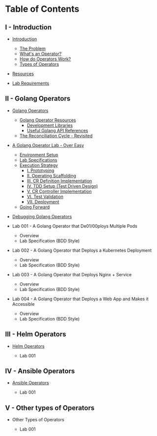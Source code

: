 # Table of Contents

## I - Introduction

- [Introduction](01/01-introduction.md)
  - [The Problem](01/01-introduction.md#the-problem)
  - [What's an Operator?](01/01-introduction.md#whats-an-operator)
  - [How do Operators Work?](01/01-introduction.md#how-do-operators-work)
  - [Types of Operators](01/01-introduction.md#types-of-operators)

- [Resources](01/02-resources.md)

- [Lab Requirements](01/03-lab-requirements.md)

## II - Golang Operators

- [Golang Operators](02/01-golang-operators-overview.md)
  - [Golang Operator Resources](02/01-golang-operators-overview.md#golang-operator-resources)
    - [Development Libraries](02/01-golang-operators-overview.md#development-libraries)
    - [Useful Golang API References](02/01-golang-operators-overview.md#useful-golang-api-references)
  - [The Reconciliation Cycle - Revisited](02/01-golang-operators-overview.md#the-reconciliation-cycle---revisited)
    
- [A Golang Operator Lab - Over Easy](02/02-a-golang-operator-over-easy.md)
  - [Environment Setup](02/02-a-golang-operator-over-easy.md#environment-setup)
  - [Lab Specifications](02/02-a-golang-operator-over-easy.md#lab-specifications)
  - [Execution Strategy](02/02-a-golang-operator-over-easy.md#execution-strategy)
    - [I. Prototyping](02/02-a-golang-operator-over-easy.md#i-prototyping)
    - [II. Operating Scaffolding](02/02-a-golang-operator-over-easy.md#ii-operator-scaffolding)
    - [III. CR Definition Implementation](02/02-a-golang-operator-over-easy.md#iii-cr-definition-implementation)
    - [IV. TDD Setup (Test Driven Design)](02/02-a-golang-operator-over-easy.md#iv-tdd-setup)
    - [V. CR Controller Implementation](02/02-a-golang-operator-over-easy.md#v-cr-controller-implementation)
    - [VI. Test Validation](02/02-a-golang-operator-over-easy.md#vi-test-validation)
    - [VII. Deployment](02/02-a-golang-operator-over-easy.md#vii-deployment)
  - [Going Forward]()

- [Debugging Golang Operators](02/03-debugging-golang-operators.md)

- Lab 001 - A Golang Operator that De01/00ploys Multiple Pods
  - Overview
  - Lab Specification (BDD Style)

- Lab 002 - A Golang Operator that Deploys a Kubernetes Deployment
  - Overview
  - Lab Specification (BDD Style)

- Lab 003 - A Golang Operator that Deploys Nginx + Service
  - Overview
  - Lab Specification (BDD Style)

- Lab 004 - A Golang Operator that Deploys a Web App and Makes it 
Accessible
  - Overview
  - Lab Specification (BDD Style)

## III - Helm Operators

- [Helm Operators](03/01-helm-operators.md)

  - Lab 001

## IV - Ansible Operators

- [Ansible Operators](04/01-ansible-operators.md)

  - Lab 001

## V - Other types of  Operators

- Other Types of Operators

  - Lab 001
